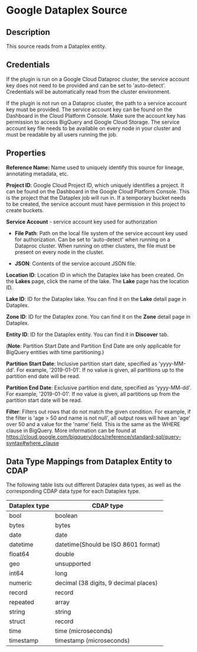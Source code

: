 # Google Dataplex Source

Description
-----------
This source reads from a Dataplex entity.


Credentials
-----------
If the plugin is run on a Google Cloud Dataproc cluster, the service account key does not need to be
provided and can be set to 'auto-detect'.
Credentials will be automatically read from the cluster environment.

If the plugin is not run on a Dataproc cluster, the path to a service account key must be provided.
The service account key can be found on the Dashboard in the Cloud Platform Console.
Make sure the account key has permission to access BigQuery and Google Cloud Storage.
The service account key file needs to be available on every node in your cluster and
must be readable by all users running the job.

Properties
----------
**Reference Name:** Name used to uniquely identify this source for lineage, annotating metadata, etc.

**Project ID**: Google Cloud Project ID, which uniquely identifies a project.
It can be found on the Dashboard in the Google Cloud Platform Console. This is the project
that the Dataplex job will run in. If a temporary bucket needs to be created, the service account
must have permission in this project to create buckets.

**Service Account**  - service account key used for authorization

* **File Path**: Path on the local file system of the service account key used for
  authorization. Can be set to 'auto-detect' when running on a Dataproc cluster.
  When running on other clusters, the file must be present on every node in the cluster.

* **JSON**: Contents of the service account JSON file.

**Location ID**: Location ID in which the Dataplex lake has been created. On the **Lakes** page, click the name of the lake.
The **Lake** page has the location ID.

**Lake ID**: ID for the Dataplex lake. You can find it on the **Lake** detail page in Dataplex.

**Zone ID**: ID for the Dataplex zone. You can find it on the **Zone** detail page in Dataplex.

**Entity ID**: ID for the Dataplex entity. You can find it in **Discover** tab.

(**Note**: Partition Start Date and Partition End Date are only applicable for BigQuery entities with time partitioning.)

**Partition Start Date**: Inclusive partition start date, specified as 'yyyy-MM-dd'. For example, '2019-01-01'.
If no value is given, all partitions up to the partition end date will be read.

**Partition End Date**: Exclusive partition end date, specified as 'yyyy-MM-dd'. For example, '2019-01-01'.
If no value is given, all partitions up from the partition start date will be read.

**Filter**: Filters out rows that do not match the given condition. For example, if the filter is 'age > 50 and
name is not null', all output rows will have an 'age' over 50 and a value for the 'name' field.
This is the same as the WHERE clause in BigQuery. More information can be found at
https://cloud.google.com/bigquery/docs/reference/standard-sql/query-syntax#where_clause


Data Type Mappings from Dataplex Entity to CDAP
----------
The following table lists out different Dataplex data types, as well as the
corresponding CDAP data type for each Dataplex type.

| Dataplex type | CDAP type                             |
|---------------|---------------------------------------|
| bool          | boolean                               |
| bytes         | bytes                                 |
| date          | date                                  |
| datetime      | datetime(Should be ISO 8601 format)   |
| float64       | double                                |
| geo           | unsupported                           |
| int64         | long                                  |
| numeric       | decimal (38 digits, 9 decimal places) |
| record        | record                                |
| repeated      | array                                 |
| string        | string                                |
| struct        | record                                |
| time          | time (microseconds)                   |
| timestamp     | timestamp (microseconds)              |
